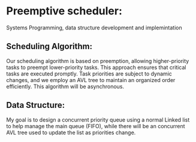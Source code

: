 # Preemptive scheduler:

Systems Programming, data structure development and implemintation

## Scheduling Algorithm:
Our scheduling algorithm is based on preemption, allowing higher-priority tasks to preempt lower-priority tasks. This approach ensures that critical tasks are executed promptly. Task priorities are subject to dynamic changes, and we employ an AVL tree to maintain an organized order efficiently. This algorithm will be asynchronous.

## Data Structure: 
My goal is to design a concurrent priority queue using a normal Linked list to help manage the main queue (FIFO), while
there will be an concurrent AVL tree used to update the list as priorities change.

